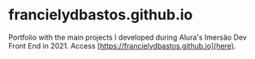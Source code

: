 # francielydbastos.github.io
Portfolio with the main projects I developed during Alura's Imersão Dev Front End in 2021. 
Access [https://francielydbastos.github.io](here).
